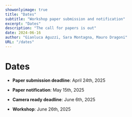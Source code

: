 ```yaml
---
showonlyimage: true
title: "Dates"
subtitle: "Workshop paper submission and notification"
excerpt: "Dates"
description: "The call for papers is out"
date: 2024-06-16
author: "Gianluca Aguzzi, Sara Montagna, Mauro Dragoni"
URL: "/dates"
---
```


<style>
.past-date {
    color: gray;
    text-decoration: line-through;
}

.approaching-deadline {
    color: orange;
    font-weight: bold;
}
</style>

<script>
document.addEventListener('DOMContentLoaded', function() {
    const deadlines = document.querySelectorAll('.deadline');

    deadlines.forEach(deadline => {
        const dateStr = deadline.dataset.date;
        const deadlineDate = new Date(dateStr);
        const now = new Date();
        const timeDiff = deadlineDate.getTime() - now.getTime();
        const daysRemaining = Math.ceil(timeDiff / (1000 * 3600 * 24));

        if (daysRemaining < 0) {
            deadline.classList.add('past-date');
        } else if (daysRemaining <= 7) {
            deadline.classList.add('approaching-deadline');
        }
    });
});
</script>

# Dates
* **Paper submission deadline**: <span class="deadline yellow" data-date="2025-04-19">April 24th, 2025</span>

* **Paper notification**: <span class="deadline yellow" data-date="2025-05-15">May 15th, 2025</span>

* **Camera ready deadline**: <span class="deadline yellow" data-date="2025-06-06">June 6th, 2025</span>

* **Workshop**: <span class="deadline yellow" data-date="2025-06-20">June 26th, 2025</span>

<!--
# Dates
* Paper submission deadline: 
~~November 17th, 2024~~ <span class="red">December 1st, 2024</span>

* Paper notification: 
~~January 8th, 2025~~ <span class="red">January 10, 2025</span>

* Camera Ready Deadline:  **February 2nd, 2025**
* Workshop: <span class="red">**March 21, 2025**</span>

<div class="newsbox yellow">For your Camera Ready, please refer to the <a href="https://www.percom.org/camera-ready-preparation/">official PerCom instructions</a></div>
-->
